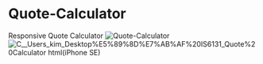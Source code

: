 # Quote-Calculator
Responsive Quote Calculator
![Quote-Calculator](https://user-images.githubusercontent.com/112444255/196226919-29ce20bc-380c-4a0e-98ea-32cb82b26f58.png)
![_C__Users_kim_Desktop_%E5%89%8D%E7%AB%AF%20IS6131_Quote%20Calculator html(iPhone SE)](https://user-images.githubusercontent.com/112444255/196226931-1b55a36b-648b-45e0-85d9-0c81b6fd3189.png)
